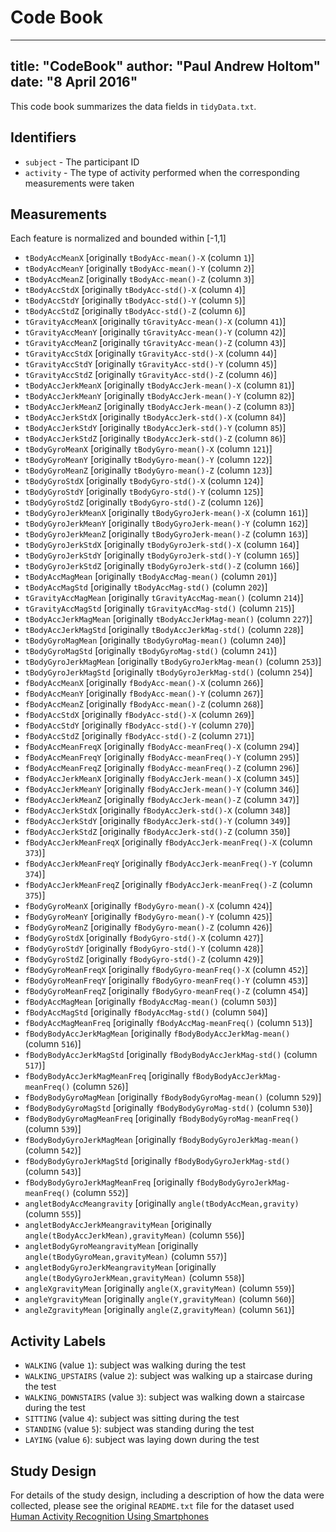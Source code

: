 # Code Book
---
title: "CodeBook"
author: "Paul Andrew Holtom"
date: "8 April 2016"
---
This code book summarizes the data fields in `tidyData.txt`.

## Identifiers

* `subject` - The participant ID
* `activity` - The type of activity performed when the corresponding measurements were taken

## Measurements

Each feature is normalized and bounded within [-1,1]

* `tBodyAccMeanX` [originally `tBodyAcc-mean()-X` (column `1`)]
* `tBodyAccMeanY` [originally `tBodyAcc-mean()-Y` (column `2`)]
* `tBodyAccMeanZ` [originally `tBodyAcc-mean()-Z` (column `3`)]
* `tBodyAccStdX` [originally `tBodyAcc-std()-X` (column `4`)]
* `tBodyAccStdY` [originally `tBodyAcc-std()-Y` (column `5`)]
* `tBodyAccStdZ` [originally `tBodyAcc-std()-Z` (column `6`)]
* `tGravityAccMeanX` [originally `tGravityAcc-mean()-X` (column `41`)]
* `tGravityAccMeanY` [originally `tGravityAcc-mean()-Y` (column `42`)]
* `tGravityAccMeanZ` [originally `tGravityAcc-mean()-Z` (column `43`)]
* `tGravityAccStdX` [originally `tGravityAcc-std()-X` (column `44`)]
* `tGravityAccStdY` [originally `tGravityAcc-std()-Y` (column `45`)]
* `tGravityAccStdZ` [originally `tGravityAcc-std()-Z` (column `46`)]
* `tBodyAccJerkMeanX` [originally `tBodyAccJerk-mean()-X` (column `81`)]
* `tBodyAccJerkMeanY` [originally `tBodyAccJerk-mean()-Y` (column `82`)]
* `tBodyAccJerkMeanZ` [originally `tBodyAccJerk-mean()-Z` (column `83`)]
* `tBodyAccJerkStdX` [originally `tBodyAccJerk-std()-X` (column `84`)]
* `tBodyAccJerkStdY` [originally `tBodyAccJerk-std()-Y` (column `85`)]
* `tBodyAccJerkStdZ` [originally `tBodyAccJerk-std()-Z` (column `86`)]
* `tBodyGyroMeanX` [originally `tBodyGyro-mean()-X` (column `121`)]
* `tBodyGyroMeanY` [originally `tBodyGyro-mean()-Y` (column `122`)]
* `tBodyGyroMeanZ` [originally `tBodyGyro-mean()-Z` (column `123`)]
* `tBodyGyroStdX` [originally `tBodyGyro-std()-X` (column `124`)]
* `tBodyGyroStdY` [originally `tBodyGyro-std()-Y` (column `125`)]
* `tBodyGyroStdZ` [originally `tBodyGyro-std()-Z` (column `126`)]
* `tBodyGyroJerkMeanX` [originally `tBodyGyroJerk-mean()-X` (column `161`)]
* `tBodyGyroJerkMeanY` [originally `tBodyGyroJerk-mean()-Y` (column `162`)]
* `tBodyGyroJerkMeanZ` [originally `tBodyGyroJerk-mean()-Z` (column `163`)]
* `tBodyGyroJerkStdX` [originally `tBodyGyroJerk-std()-X` (column `164`)]
* `tBodyGyroJerkStdY` [originally `tBodyGyroJerk-std()-Y` (column `165`)]
* `tBodyGyroJerkStdZ` [originally `tBodyGyroJerk-std()-Z` (column `166`)]
* `tBodyAccMagMean` [originally `tBodyAccMag-mean()` (column `201`)]
* `tBodyAccMagStd` [originally `tBodyAccMag-std()` (column `202`)]
* `tGravityAccMagMean` [originally `tGravityAccMag-mean()` (column `214`)]
* `tGravityAccMagStd` [originally `tGravityAccMag-std()` (column `215`)]
* `tBodyAccJerkMagMean` [originally `tBodyAccJerkMag-mean()` (column `227`)]
* `tBodyAccJerkMagStd` [originally `tBodyAccJerkMag-std()` (column `228`)]
* `tBodyGyroMagMean` [originally `tBodyGyroMag-mean()` (column `240`)]
* `tBodyGyroMagStd` [originally `tBodyGyroMag-std()` (column `241`)]
* `tBodyGyroJerkMagMean` [originally `tBodyGyroJerkMag-mean()` (column `253`)]
* `tBodyGyroJerkMagStd` [originally `tBodyGyroJerkMag-std()` (column `254`)]
* `fBodyAccMeanX` [originally `fBodyAcc-mean()-X` (column `266`)]
* `fBodyAccMeanY` [originally `fBodyAcc-mean()-Y` (column `267`)]
* `fBodyAccMeanZ` [originally `fBodyAcc-mean()-Z` (column `268`)]
* `fBodyAccStdX` [originally `fBodyAcc-std()-X` (column `269`)]
* `fBodyAccStdY` [originally `fBodyAcc-std()-Y` (column `270`)]
* `fBodyAccStdZ` [originally `fBodyAcc-std()-Z` (column `271`)]
* `fBodyAccMeanFreqX` [originally `fBodyAcc-meanFreq()-X` (column `294`)]
* `fBodyAccMeanFreqY` [originally `fBodyAcc-meanFreq()-Y` (column `295`)]
* `fBodyAccMeanFreqZ` [originally `fBodyAcc-meanFreq()-Z` (column `296`)]
* `fBodyAccJerkMeanX` [originally `fBodyAccJerk-mean()-X` (column `345`)]
* `fBodyAccJerkMeanY` [originally `fBodyAccJerk-mean()-Y` (column `346`)]
* `fBodyAccJerkMeanZ` [originally `fBodyAccJerk-mean()-Z` (column `347`)]
* `fBodyAccJerkStdX` [originally `fBodyAccJerk-std()-X` (column `348`)]
* `fBodyAccJerkStdY` [originally `fBodyAccJerk-std()-Y` (column `349`)]
* `fBodyAccJerkStdZ` [originally `fBodyAccJerk-std()-Z` (column `350`)]
* `fBodyAccJerkMeanFreqX` [originally `fBodyAccJerk-meanFreq()-X` (column `373`)]
* `fBodyAccJerkMeanFreqY` [originally `fBodyAccJerk-meanFreq()-Y` (column `374`)]
* `fBodyAccJerkMeanFreqZ` [originally `fBodyAccJerk-meanFreq()-Z` (column `375`)]
* `fBodyGyroMeanX` [originally `fBodyGyro-mean()-X` (column `424`)]
* `fBodyGyroMeanY` [originally `fBodyGyro-mean()-Y` (column `425`)]
* `fBodyGyroMeanZ` [originally `fBodyGyro-mean()-Z` (column `426`)]
* `fBodyGyroStdX` [originally `fBodyGyro-std()-X` (column `427`)]
* `fBodyGyroStdY` [originally `fBodyGyro-std()-Y` (column `428`)]
* `fBodyGyroStdZ` [originally `fBodyGyro-std()-Z` (column `429`)]
* `fBodyGyroMeanFreqX` [originally `fBodyGyro-meanFreq()-X` (column `452`)]
* `fBodyGyroMeanFreqY` [originally `fBodyGyro-meanFreq()-Y` (column `453`)]
* `fBodyGyroMeanFreqZ` [originally `fBodyGyro-meanFreq()-Z` (column `454`)]
* `fBodyAccMagMean` [originally `fBodyAccMag-mean()` (column `503`)]
* `fBodyAccMagStd` [originally `fBodyAccMag-std()` (column `504`)]
* `fBodyAccMagMeanFreq` [originally `fBodyAccMag-meanFreq()` (column `513`)]
* `fBodyBodyAccJerkMagMean` [originally `fBodyBodyAccJerkMag-mean()` (column `516`)]
* `fBodyBodyAccJerkMagStd` [originally `fBodyBodyAccJerkMag-std()` (column `517`)]
* `fBodyBodyAccJerkMagMeanFreq` [originally `fBodyBodyAccJerkMag-meanFreq()` (column `526`)]
* `fBodyBodyGyroMagMean` [originally `fBodyBodyGyroMag-mean()` (column `529`)]
* `fBodyBodyGyroMagStd` [originally `fBodyBodyGyroMag-std()` (column `530`)]
* `fBodyBodyGyroMagMeanFreq` [originally `fBodyBodyGyroMag-meanFreq()` (column `539`)]
* `fBodyBodyGyroJerkMagMean` [originally `fBodyBodyGyroJerkMag-mean()` (column `542`)]
* `fBodyBodyGyroJerkMagStd` [originally `fBodyBodyGyroJerkMag-std()` (column `543`)]
* `fBodyBodyGyroJerkMagMeanFreq` [originally `fBodyBodyGyroJerkMag-meanFreq()` (column `552`)]
* `angletBodyAccMeangravity` [originally `angle(tBodyAccMean,gravity)` (column `555`)]
* `angletBodyAccJerkMeangravityMean` [originally `angle(tBodyAccJerkMean),gravityMean)` (column `556`)]
* `angletBodyGyroMeangravityMean` [originally `angle(tBodyGyroMean,gravityMean)` (column `557`)]
* `angletBodyGyroJerkMeangravityMean` [originally `angle(tBodyGyroJerkMean,gravityMean)` (column `558`)]
* `angleXgravityMean` [originally `angle(X,gravityMean)` (column `559`)]
* `angleYgravityMean` [originally `angle(Y,gravityMean)` (column `560`)]
* `angleZgravityMean` [originally `angle(Z,gravityMean)` (column `561`)]

## Activity Labels

* `WALKING` (value `1`): subject was walking during the test
* `WALKING_UPSTAIRS` (value `2`): subject was walking up a staircase during the test
* `WALKING_DOWNSTAIRS` (value `3`): subject was walking down a staircase during the test
* `SITTING` (value `4`): subject was sitting during the test
* `STANDING` (value `5`): subject was standing during the test
* `LAYING` (value `6`): subject was laying down during the test

## Study Design

For details of the study design, including a description of how the data were collected, 
please see the original `README.txt` file for the dataset used 
[Human Activity Recognition Using Smartphones](http://archive.ics.uci.edu/ml/datasets/Human+Activity+Recognition+Using+Smartphones)